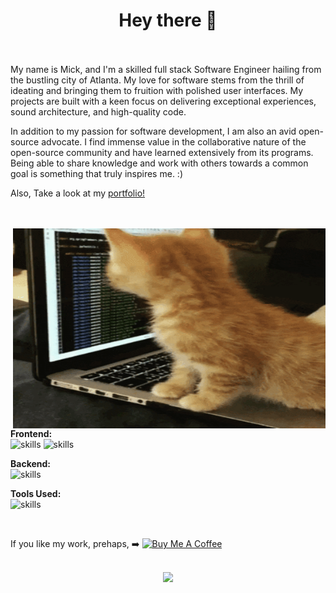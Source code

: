 <h1 align='center'> Hey there 👋 </h1>
<br>
<!-- <a href="https://discord.gg/Parasytekosm#8380">
  <img align="left" width="22px" src="https://raw.githubusercontent.com/peterthehan/peterthehan/master/assets/discord.svg" /> -->
<!-- <a href="https://www.linkedin.com/">
  <img align="left" width="22px" src="https://raw.githubusercontent.com/peterthehan/peterthehan/master/assets/linkedin.svg" />
</a>   -->
<br> 
My name is Mick, and I'm a skilled full stack Software Engineer hailing from the bustling city of Atlanta. My love for software stems from the thrill of ideating and bringing them to fruition with polished user interfaces. My projects are built with a keen focus on delivering exceptional experiences, sound architecture, and high-quality code.

In addition to my passion for software development, I am also an avid open-source advocate. I find immense value in the collaborative nature of the open-source community and have learned extensively from its programs. Being able to share knowledge and work with others towards a common goal is something that truly inspires me. :)

Also, Take a look at my [portfolio!](https://dynamicportfolio.herokuapp.com/)

 <br>
 <br>
 
 <img align="right" alt="GIF" src="/giphy.gif" width="500" height="320" />
                                                                                                                                                                                                                              
**Frontend:**                                                                                                                                    
<img src="https://skillicons.dev/icons?i=html,js,ts,react,nextjs,electron" alt="skills" style="width:220px;"/>
<img src="https://skillicons.dev/icons?i=babel,jquery,threejs,css,bootstrap,tailwind" alt="skills" style="width:220px;"/>

**Backend:**                                                                                                                                                                  
<img src="https://skillicons.dev/icons?i=nodejs,express,graphql,mongodb,firebase,mysql" alt="skills" style="width:220px;"/>
                                                                                                            
**Tools Used:**                                                                                                                                                                            
<img src="https://skillicons.dev/icons?i=vscode,git,heroku,jest,figma,md" alt="skills" style="width:220px;"/>
                                                                                                                                           
<br> 

If you like my work, prehaps, ➡️
<a href="https://www.buymeacoffee.com/micklitodev" target="_blank"><img src="https://cdn.buymeacoffee.com/buttons/v2/default-red.png" alt="Buy Me A Coffee" width="150" ></a>
<br>
<br>
<p align="center"> <img src="https://github-readme-streak-stats.herokuapp.com?user=micklitodev&theme=tokyonight&date_format=M%20j%5B%2C%20Y%5D" />

